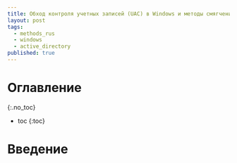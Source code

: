 ```yaml
---
title: Обход контроля учетных записей (UAC) в Windows и методы смягчения
layout: post
tags:
  - methods_rus
  - windows
  - active_directory
published: true
---
```


# Оглавление
{:.no_toc}

* toc
{:toc}


# Введение
